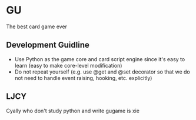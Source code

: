 # GU
The best card game ever

## Development Guidline
* Use Python as the game core and card script engine since it's easy to learn (easy to make core-level modification)
* Do not repeat yourself (e.g. use @get and @set decorator so that we do not need to handle event raising, hooking, etc. explicitly)

## LJCY
Cyally who don't study python and write gugame is xie
